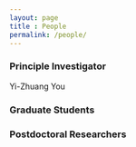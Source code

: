 ```yaml
--- 
layout: page 
title : People 
permalink: /people/
---
```


### Principle Investigator

Yi-Zhuang You 

### Graduate Students

### Postdoctoral Researchers


